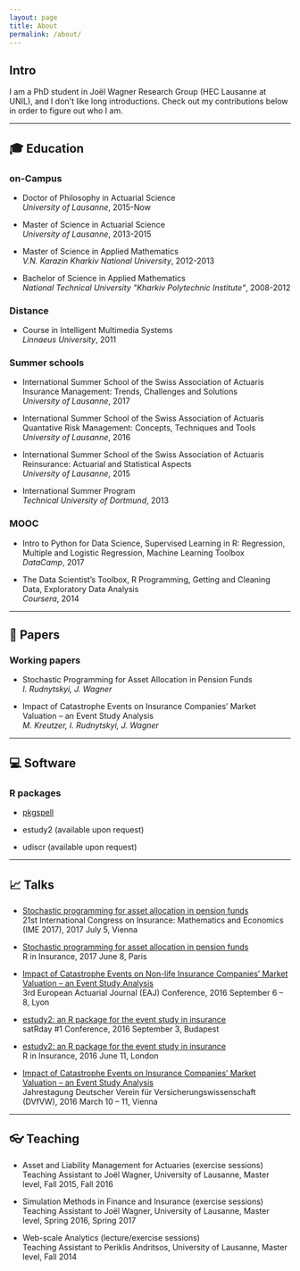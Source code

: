 ```yaml
---
layout: page
title: About
permalink: /about/
---
```


## Intro 

I am a PhD student in Jo&euml;l Wagner Research Group (HEC Lausanne at UNIL), and I don't like long introductions. Check out my contributions below in order to figure out who I am.

----

## :mortar_board: Education 

### on-Campus

* Doctor of Philosophy in Actuarial Science <br />
*University of Lausanne*, 2015-Now

* Master of Science in Actuarial Science <br />
*University of Lausanne*, 2013-2015

* Master of Science in Applied Mathematics <br />
*V.N. Karazin Kharkiv National University*, 2012-2013

* Bachelor of Science in Applied Mathematics <br />
*National Technical University "Kharkiv Polytechnic Institute"*, 2008-2012

### Distance

* Course in Intelligent Multimedia Systems <br />
*Linnaeus University*, 2011

### Summer schools

* International Summer School of the Swiss Association of Actuaris <br />
Insurance Management: Trends, Challenges and Solutions <br />
*University of Lausanne*, 2017

* International Summer School of the Swiss Association of Actuaris <br />
Quantative Risk Management: Concepts, Techniques and Tools <br />
*University of Lausanne*, 2016

* International Summer School of the Swiss Association of Actuaris <br />
Reinsurance: Actuarial and Statistical Aspects <br />
*University of Lausanne*, 2015

* International Summer Program <br />
*Technical University of Dortmund*, 2013

### MOOC

* Intro to Python for Data Science, Supervised Learning in R: Regression, Multiple and Logistic Regression, Machine Learning Toolbox <br />
*DataCamp*, 2017

* The Data Scientist’s Toolbox, R Programming, Getting and Cleaning Data, Exploratory Data Analysis <br />
*Coursera*, 2014

----

## :memo: Papers 

### Working papers

* Stochastic Programming for Asset Allocation in Pension Funds <br />
*I. Rudnytskyi, J. Wagner*

* Impact of Catastrophe Events on Insurance Companies’ Market Valuation – an Event Study Analysis <br />
*M. Kreutzer, I. Rudnytskyi, J. Wagner*

----

## :computer: Software 

### R packages


* [pkgspell](https://github.com/irudnyts/pkgspell)

* estudy2 (available upon request)

* udiscr (available upon request)


----

## :chart_with_upwards_trend: Talks 

* [Stochastic programming for asset allocation in pension funds](https://irudnyts.github.io/pdf/ime.pdf) <br />
21st International Congress on Insurance: Mathematics and Economics (IME 2017), 2017 July 5, Vienna

* [Stochastic programming for asset allocation in pension funds](https://irudnyts.github.io/pdf/rinins17.pdf) <br />
R in Insurance, 2017 June 8, Paris

* [Impact of Catastrophe Events on Non-life Insurance Companies’ Market Valuation – an Event Study Analysis](https://irudnyts.github.io/pdf/eaj.pdf) <br />
3rd European Actuarial Journal (EAJ) Conference, 2016 September 6 – 8, Lyon

* [estudy2: an R package for the event study in insurance](https://irudnyts.github.io/pdf/satrday.pdf) <br />
satRday #1 Conference, 2016 September 3, Budapest

* [estudy2: an R package for the event study in insurance](https://irudnyts.github.io/pdf/rinins.pdf) <br />
R in Insurance, 2016 June 11, London

* [Impact of Catastrophe Events on Insurance Companies’ Market Valuation – an Event Study Analysis](https://irudnyts.github.io/pdf/dvfvw.pdf) <br />
Jahrestagung Deutscher Verein für Versicherungswissenschaft (DVfVW), 2016 March 10 – 11, Vienna

----

## :eyeglasses: Teaching 

* Asset and Liability Management for Actuaries (exercise sessions) <br />
Teaching Assistant to Joël Wagner, University of Lausanne, Master level, Fall 2015, Fall 2016

* Simulation Methods in Finance and Insurance (exercise sessions) <br />
Teaching Assistant to Joël Wagner, University of Lausanne, Master level, Spring 2016, Spring 2017

* Web-scale Analytics (lecture/exercise sessions) <br />
Teaching Assistant to Periklis Andritsos, University of Lausanne, Master level, Fall 2014
